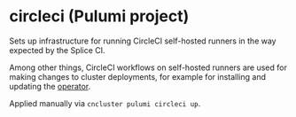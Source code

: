 # circleci (Pulumi project)

Sets up infrastructure for running CircleCI self-hosted runners in the way expected by the Splice CI.

Among other things, CircleCI workflows on self-hosted runners are used for making changes to cluster deployments,
for example for installing and updating the [operator](../operator).

Applied manually via `cncluster pulumi circleci up`.
